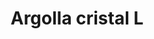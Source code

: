 ---
title: Argolla cristal L
date: 
draft: false

# descripcion
description : Argolla cristal grande

materials: Plata 925

color: Cristal

dimensions: 2,3cm

code: 01-11-0073

type: "Aros"

categories: []

price: $3.480,00

price_eftvo: $2.955,00

# Images
# first image will be shown in the product page
images:
  # - image: "images/path_to_image"
  # La ubicacion de las imagenes es imagenes/Aros/Aros.Argollas/01-11-0073-argolla-cristal-l
  - image: "./images/aros/argollas/01-11-0073-argolla-cristal-grande_a.JPG"
  - image: "./images/aros/argollas/01-11-0073-argolla-cristal-grande_b.JPG"
---